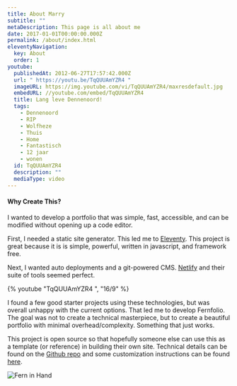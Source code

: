 ```yaml
---
title: About Marry
subtitle: ""
metaDescription: This page is all about me
date: 2017-01-01T00:00:00.000Z
permalink: /about/index.html
eleventyNavigation:
  key: About
  order: 1
youtube:
  publishedAt: 2012-06-27T17:57:42.000Z
  url: " https://youtu.be/TqQUUAmYZR4 "
  imageURL: https://img.youtube.com/vi/TqQUUAmYZR4/maxresdefault.jpg
  embedURL: //youtube.com/embed/TqQUUAmYZR4
  title: Lang leve Dennenoord!
  tags:
    - Dennenoord
    - RIP
    - Wolfheze
    - Thuis
    - Home
    - Fantastisch
    - 12 jaar
    - wonen
  id: TqQUUAmYZR4
  description: ""
  mediaType: video
---
```

#### Why Create This?

I wanted to develop a portfolio that was simple, fast, accessible, and can be modified without opening up a code editor.

First, I needed a static site generator. This led me to [Eleventy](https://www.11ty.dev/). This project is great because it is is simple, powerful, written in javascript, and framework free.

Next, I wanted auto deployments and a git-powered CMS. [Netlify](https://www.netlify.com/) and their suite of tools seemed perfect.

{% youtube "TqQUUAmYZR4 ", "16/9" %}

I found a few good starter projects using these technologies, but was overall unhappy with the current options. That led me to develop Fernfolio. The goal was not to create a technical masterpiece, but to create a beautiful portfolio with minimal overhead/complexity. Something that just works.

This project is open source so that hopefully someone else can use this as a template (or reference) in building their own site. Technical details can be found on the [Github repo](https://github.com/TylerMRoderick/fernfolio-11ty-template) and some customization instructions can be found [here](/posts/theme-customizations/).

![Fern in Hand](/static/img/fern-in-hand.jpeg "Fern in Hand")